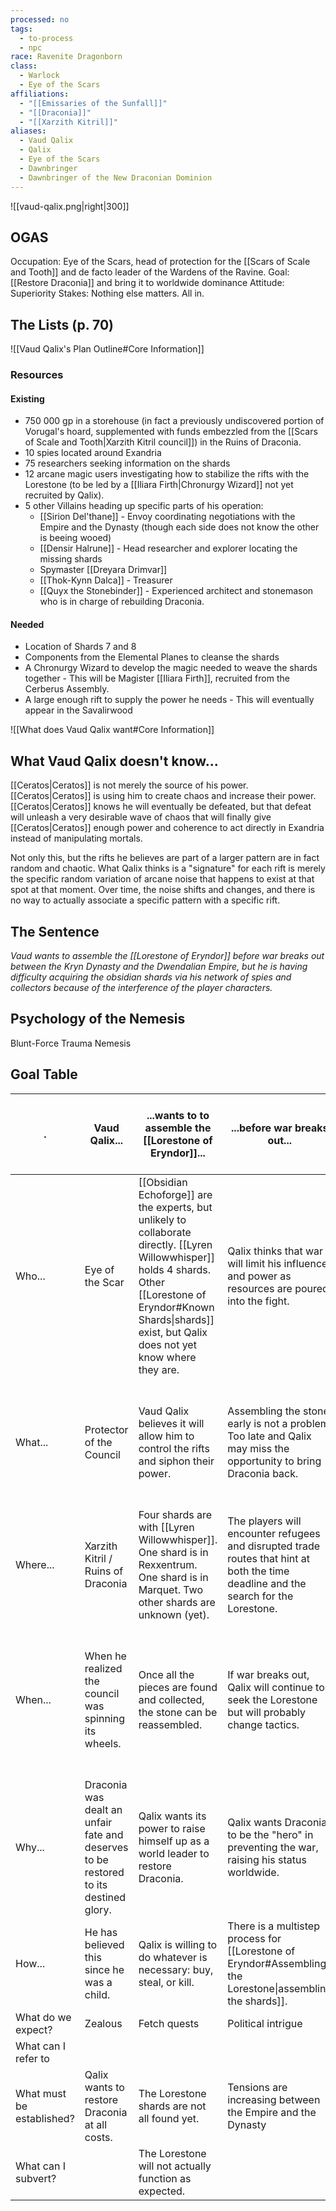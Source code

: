 ```yaml
---
processed: no
tags:
  - to-process
  - npc
race: Ravenite Dragonborn
class:
  - Warlock
  - Eye of the Scars
affiliations:
  - "[[Emissaries of the Sunfall]]"
  - "[[Draconia]]"
  - "[[Xarzith Kitril]]"
aliases:
  - Vaud Qalix
  - Qalix
  - Eye of the Scars
  - Dawnbringer
  - Dawnbringer of the New Draconian Dominion
---
```

![[vaud-qalix.png|right|300]]
## OGAS
Occupation: Eye of the Scars, head of protection for the [[Scars of Scale and Tooth]] and de facto leader of the Wardens of the Ravine.
Goal: [[Restore Draconia]] and bring it to worldwide dominance
Attitude: Superiority
Stakes: Nothing else matters. All in.

## The Lists (p. 70)

![[Vaud Qalix's Plan Outline#Core Information]]

### Resources
#### Existing
- 750 000 gp in a storehouse (in fact a previously undiscovered portion of Vorugal's hoard, supplemented with funds embezzled from the [[Scars of Scale and Tooth|Xarzith Kitril council]]) in the Ruins of Draconia.
- 10 spies located around Exandria
- 75 researchers seeking information on the shards
- 12 arcane magic users investigating how to stabilize the rifts with the Lorestone (to be led by a [[Iliara Firth|Chronurgy Wizard]] not yet recruited by Qalix).
- 5 other Villains heading up specific parts of his operation:
	- [[Sirion Del'thane]] - Envoy coordinating negotiations with the Empire and the Dynasty (though each side does not know the other is beeing wooed)
	- [[Densir Halrune]] - Head researcher and explorer locating the missing shards
	- Spymaster [[Dreyara Drimvar]]
	- [[Thok-Kynn Dalca]] - Treasurer
	- [[Quyx the Stonebinder]] - Experienced architect and stonemason who is in charge of rebuilding Draconia.
#### Needed
- Location of Shards 7 and 8
- Components from the Elemental Planes to cleanse the shards
- A Chronurgy Wizard to develop the magic needed to weave the shards together - This will be Magister [[Iliara Firth]], recruited from the Cerberus Assembly.
- A large enough rift to supply the power he needs - This will eventually appear in the Savalirwood


![[What does Vaud Qalix want#Core Information]]

## What Vaud Qalix doesn't know...
[[Ceratos|Ceratos]] is not merely the source of his power. [[Ceratos|Ceratos]] is using him to create chaos and increase their power. [[Ceratos|Ceratos]] knows he will eventually be defeated, but that defeat will unleash a very desirable wave of chaos that will finally give [[Ceratos|Ceratos]] enough power and coherence to act directly in Exandria instead of manipulating mortals.

Not only this, but the rifts he believes are part of a larger pattern are in fact random and chaotic. What Qalix thinks is a "signature" for each rift is merely the specific random variation of arcane noise that happens to exist at that spot at that moment. Over time, the noise shifts and changes, and there is no way to actually associate a specific pattern with a specific rift.

## The Sentence
*Vaud wants to assemble the [[Lorestone of Eryndor]] before war breaks out between the Kryn Dynasty and the Dwendalian Empire, but he is having difficulty acquiring the obsidian shards via his network of spies and collectors because of the interference of the player characters.*

## Psychology of the Nemesis
Blunt-Force Trauma Nemesis

## Goal Table

| .                         | Vaud Qalix...                                                                        | ...wants to to assemble the [[Lorestone of Eryndor]]...                                                                                                                                                                      | ...before war breaks out...                                                                                                          | ...having difficulty acquiring the obsidian shards...                                               | ...via his network of spies and collectors...                                                                                                           | ...because of the interference of the player characters...                                                   |                                                                                                  |
| ------------------------- | ------------------------------------------------------------------------------------ | ---------------------------------------------------------------------------------------------------------------------------------------------------------------------------------------------------------------------------- | ------------------------------------------------------------------------------------------------------------------------------------ | --------------------------------------------------------------------------------------------------- | ------------------------------------------------------------------------------------------------------------------------------------------------------- | ------------------------------------------------------------------------------------------------------------ | ------------------------------------------------------------------------------------------------ |
| Who...                    | Eye of the Scar                                                                      | [[Obsidian Echoforge]] are the experts, but unlikely to collaborate directly. [[Lyren Willowwhisper]] holds 4 shards. Other [[Lorestone of Eryndor#Known Shards\|shards]] exist, but Qalix does not yet know where they are. | Qalix thinks that war will limit his influence and power as resources are poured into the fight.                                     | The Obsidian Echoforge is seeking these items as well and has centuries of research and experience. | Qalix has allied himself with both the Myriad and the Clasp as well as building his own private network of mercenaries and researchers.                 | The Players.                                                                                                 |                                                                                                  |
| What...                   | Protector of the Council                                                             | Vaud Qalix believes it will allow him to control the rifts and siphon their power.                                                                                                                                           | Assembling the stone early is not a problem. Too late and Qalix may miss the opportunity to bring Draconia back.                     | The [[01 The Prophecy                                                                               | prophecy]] is incomplete and has been misunderstood, so no one even knows how many more shards exist.                                                   | Qalix is diverting funds from the operation of Xarzith Kitril and selling contraband to fund his operations. | Collecting all of the shards or interfering with Qalix's plans will prevent him from succeeding. |
| Where...                  | Xarzith Kitril / Ruins of Draconia                                                   | Four shards are with [[Lyren Willowwhisper]]. One shard is in Rexxentrum. One shard is in Marquet. Two other shards are unknown (yet).                                                                                       | The players will encounter refugees and disrupted trade routes that hint at both the time deadline and the search for the Lorestone. | At least one shard is missing and no one (yet) knows the location.                                  | His HQ is in the Ruins of Draconia in a hidden structure thought destroyed.                                                                             | PCs are everywhere.                                                                                          |                                                                                                  |
| When...                   | When he realized the council was spinning its wheels.                                | Once all the pieces are found and collected, the stone can be reassembled.                                                                                                                                                   | If war breaks out, Qalix will continue to seek the Lorestone but will probably change tactics.                                       | This is an ongoing problem.                                                                         | Qalix will continue to build his network as long as he has not completed his goal. He gives empty promises of power to those who don't want just money. | PCs will begin accumulating information that will lead them to Qalix eventually.                             |                                                                                                  |
| Why...                    | Draconia was dealt an unfair fate and deserves to be restored to its destined glory. | Qalix wants its power to raise himself up as a world leader to restore Draconia.                                                                                                                                             | Qalix wants Draconia to be the "hero" in preventing the war, raising his status worldwide.                                           | The information to locate the shards is cryptic and fragmented.                                     | Qalix cannot do this alone and cannot trust honest people. The sycophants are the most reliable.                                                        | The PCs will have to decide which of the factions to support.                                                |                                                                                                  |
| How...                    | He has believed this since he was a child.                                           | Qalix is willing to do whatever is necessary: buy, steal, or kill.                                                                                                                                                           | There is a multistep process for [[Lorestone of Eryndor#Assembling the Lorestone\|assembling the shards]].                           | Without all of the information, Qalix is just chasing hints.                                        | The network of spies is building up his knowledge base.                                                                                                 | Finding the shards and then either assembling the stone or destroying them.                                  |                                                                                                  |
| What do we expect?        | Zealous                                                                              | Fetch quests                                                                                                                                                                                                                 | Political intrigue                                                                                                                   |                                                                                                     |                                                                                                                                                         |                                                                                                              |                                                                                                  |
| What can I refer to       |                                                                                      |                                                                                                                                                                                                                              |                                                                                                                                      |                                                                                                     |                                                                                                                                                         |                                                                                                              |                                                                                                  |
| What must be established? | Qalix wants to restore Draconia at all costs.                                        | The Lorestone shards are not all found yet.                                                                                                                                                                                  | Tensions are increasing between the Empire and the Dynasty                                                                           |                                                                                                     |                                                                                                                                                         |                                                                                                              |                                                                                                  |
| What can I subvert?       |                                                                                      | The Lorestone will not actually function as expected.                                                                                                                                                                        |                                                                                                                                      |                                                                                                     |                                                                                                                                                         |                                                                                                              |                                                                                                  |
